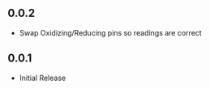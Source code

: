 0.0.2
-----

* Swap Oxidizing/Reducing pins so readings are correct

0.0.1
-----

* Initial Release

